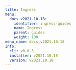 ```yaml
---
title: Ingress
menu:
  docs_v2021.10.18:
    identifier: ingress-guides
    name: Ingress
    parent: guides
    weight: 100
menu_name: docs_v2021.10.18
info:
  cli: v0.0.3
  installer: v2021.10.18
  version: v2021.10.18
---
```


